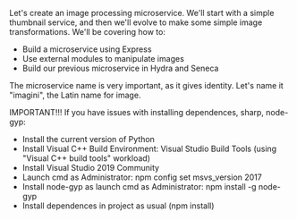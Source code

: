 Let's create an image processing microservice. 
We'll start with a simple thumbnail service, and then we'll evolve to make some simple image transformations. 
We'll be covering how to:
- Build a microservice using Express
- Use external modules to manipulate images
- Build our previous microservice in Hydra and Seneca

The microservice name is very important, as it gives identity. Let's name it "imagini", the Latin name for image.

IMPORTANT!!!
If you have issues with installing dependences, sharp, node-gyp:
- Install the current version of Python
- Install Visual C++ Build Environment: Visual Studio Build Tools (using "Visual C++ build tools" workload)
- Install Visual Studio 2019 Community
- Launch cmd as Administrator: npm config set msvs_version 2017
- Install node-gyp as launch cmd as Administrator: npm install -g node-gyp
- Install dependences in project as usual (npm install)
